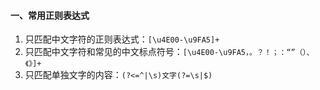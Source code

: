 #### 一、常用正则表达式

1. 只匹配中文字符的正则表达式：`[\u4E00-\u9FA5]+`
1. 只匹配中文字符和常见的中文标点符号：`[\u4E00-\u9FA5，。？！；：“”（）、《》]+`
1. 只匹配单独文字的内容：`(?<=^|\s)文字(?=\s|$)`
